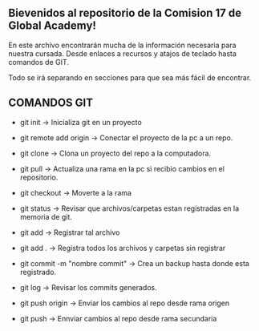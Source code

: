 ## Bievenidos al repositorio de la Comision 17 de Global Academy!

En este archivo encontrarán mucha de la información necesaria para nuestra cursada.
Desde enlaces a recursos y atajos de teclado hasta comandos de GIT.

Todo se irá separando en secciones para que sea más fácil de encontrar.


## COMANDOS GIT

- git init -> Inicializa git en un proyecto
- git remote add origin <enlace-repo> -> Conectar el proyecto de la pc a un repo.
- git clone <enlace-repo> -> Clona un proyecto del repo a la computadora.
- git pull -> Actualiza una rama en la pc si recibio cambios en el repositorio.
- git checkout <nombre-rama> -> Moverte a la rama <nombre-rama>

- git status -> Revisar que archivos/carpetas estan registradas en la memoria de git.
- git add <nombre-archivo> -> Registrar tal archivo
- git add . -> Registra todos los archivos y carpetas sin registrar
- git commit -m "nombre commit" -> Crea un backup hasta donde esta registrado.
- git log -> Revisar los commits generados.
- git push origin <nombre-rama-origen> -> Enviar los cambios al repo desde rama origen
- git push  -> Ennviar cambios al repo desde rama secundaria
